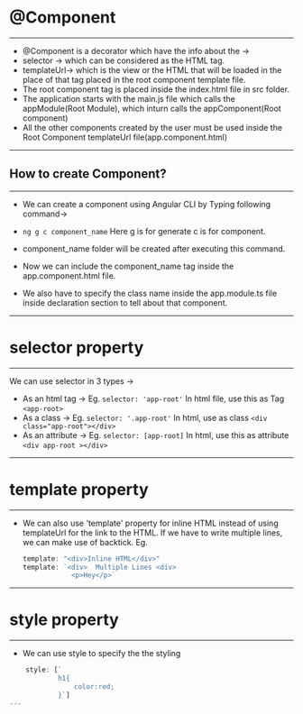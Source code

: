 # @Component
--- 
* @Component is a decorator which have the info about the ->
* selector -> which can be considered as the HTML tag.
* templateUrl-> which is the view or the HTML that will be loaded in the place of that tag placed in the root component template file.
* The root component tag is placed inside the index.html file in src folder.
* The application starts with the main.js file which calls the appModule(Root Module), which inturn calls the appComponent(Root component)
* All the other components created by the user must be used inside the Root Component templateUrl file(app.component.html)

---

## How to create Component?
---

* We can create a component using Angular CLI by Typing following command->

* `ng g c component_name`
    Here g is for generate
    c is for component.

* component_name folder will be created after executing this command.
* Now we can include the component_name tag inside the app.component.html file.
* We also have to specify the class name inside the app.module.ts file inside declaration section to tell about that component.

---

# selector property

---
We can use selector in 3 types ->
  * As an html tag ->
          Eg.  `selector: 'app-root'`
          In html file, use this as Tag  `<app-root>`
  * As a class ->
          Eg.   `selector: '.app-root'`
          In html, use as class  `<div class="app-root"></div>`
  * As an attribute ->
          Eg.    `selector: [app-root]`
          In html, use this as attribute `<div app-root ></div>`

---

# template property
---
* We can also use 'template' property for inline HTML instead of using templateUrl for the link to the HTML.
  If we have to write multiple lines, we can make use of backtick.
  Eg. 
  ```javascript
  template: "<div>Inline HTML</div>"
  template: `<div>  Multiple Lines <div>
              <p>Hey</p>`

---

# style property

---

* We can use style to specify the the styling
```javascript
    style: [`
            h1{
                color:red;
            }`]
---